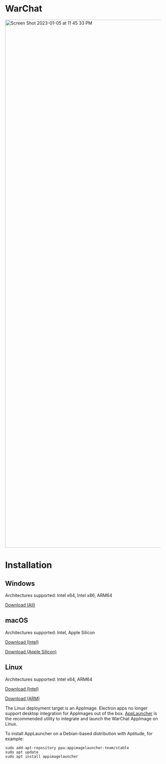 # WarChat
<img width="1704" alt="Screen Shot 2023-01-05 at 11 45 33 PM" src="https://user-images.githubusercontent.com/43896559/210931873-a367ceac-a339-4c50-938b-25837250aae2.png">

# Installation
## Windows
Architectures supported: Intel x64, Intel x86, ARM64

[Download (All)](https://github.com/KnightsOfGlory/WarChat/releases/download/v0.3.7/WarChat-Setup-0.3.7.exe)

## macOS
Architectures supported: Intel, Apple Silicon

[Download (Intel)](https://github.com/KnightsOfGlory/WarChat/releases/download/v0.3.7/WarChat-0.3.7.dmg)

[Download (Apple Silicon)](https://github.com/KnightsOfGlory/WarChat/releases/download/v0.3.7/WarChat-0.3.7-arm64.dmg)

## Linux
Architectures supported: Intel x64, ARM64

[Download (Intel)](https://github.com/KnightsOfGlory/WarChat/releases/download/v0.3.7/WarChat-0.3.7.AppImage)

[Download (ARM)](https://github.com/KnightsOfGlory/WarChat/releases/download/v0.3.7/WarChat-0.3.7-arm64.AppImage)

The Linux deployment target is an AppImage.  Electron apps no longer support desktop integration for AppImages out of the box.  [AppLauncher](https://github.com/TheAssassin/AppImageLauncher) is the recommended utility to integrate and launch the WarChat AppImage on Linux.

To install AppLauncher on a Debian-based distribution with Aptitude, for example:

```
sudo add-apt-repository ppa:appimagelauncher-team/stable
sudo apt update
sudo apt install appimagelauncher
```
